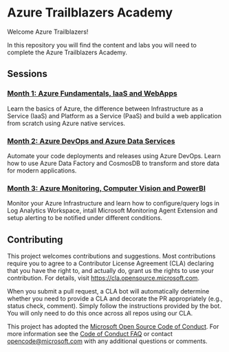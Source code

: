 # Azure Trailblazers Academy

<!-- 
Guidelines on README format: https://review.docs.microsoft.com/help/onboard/admin/samples/concepts/readme-template?branch=master

Guidance on onboarding samples to docs.microsoft.com/samples: https://review.docs.microsoft.com/help/onboard/admin/samples/process/onboarding?branch=master

Taxonomies for products and languages: https://review.docs.microsoft.com/new-hope/information-architecture/metadata/taxonomies?branch=master
-->

Welcome Azure Trailblazers!

In this repository you will find the content and labs you will need to complete the Azure Trailblazers Academy.

## Sessions

### [**Month 1**: Azure Fundamentals, IaaS and WebApps](./README.md)

Learn the basics of Azure, the difference between Infrastructure as a Service (IaaS) and Platform as a Service (PaaS) and build a web application from scratch using Azure native services.

### [**Month 2**: Azure DevOps and Azure Data Services](./month2/labs)

Automate your code deployments and releases using Azure DevOps. Learn how to use Azure Data Factory and CosmosDB to transform and store data for modern applications.

### [**Month 3**: Azure Monitoring, Computer Vision and PowerBI](./month3)

Monitor your Azure Infrastructure and learn how to configure/query logs in Log Analytics Workspace, intall Microsoft Monitoring Agent Extension and setup alerting to be notified under different conditions.


## Contributing

This project welcomes contributions and suggestions.  Most contributions require you to agree to a
Contributor License Agreement (CLA) declaring that you have the right to, and actually do, grant us
the rights to use your contribution. For details, visit https://cla.opensource.microsoft.com.

When you submit a pull request, a CLA bot will automatically determine whether you need to provide
a CLA and decorate the PR appropriately (e.g., status check, comment). Simply follow the instructions
provided by the bot. You will only need to do this once across all repos using our CLA.

This project has adopted the [Microsoft Open Source Code of Conduct](https://opensource.microsoft.com/codeofconduct/).
For more information see the [Code of Conduct FAQ](https://opensource.microsoft.com/codeofconduct/faq/) or
contact [opencode@microsoft.com](mailto:opencode@microsoft.com) with any additional questions or comments.

